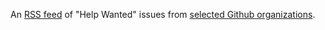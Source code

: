 An [RSS feed](https://lbonanomi.github.io/rss/feed.xml) of "Help Wanted" issues from [selected Github organizations](build.sh#L5).
